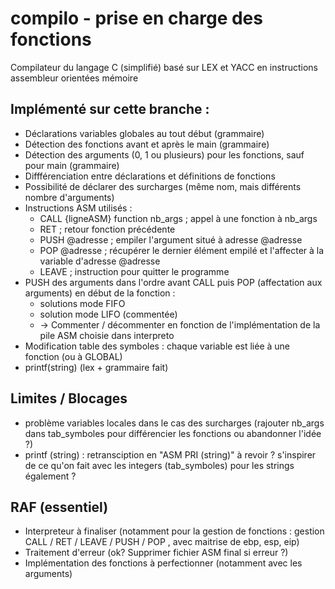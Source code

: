# compilo - prise en charge des fonctions
Compilateur du langage C (simplifié) basé sur LEX et YACC en instructions assembleur orientées mémoire

## Implémenté sur cette branche : 
* Déclarations variables globales au tout début (grammaire)
* Détection des fonctions avant et après le main (grammaire)
* Détection des arguments (0, 1  ou plusieurs) pour les fonctions, sauf pour main (grammaire)
* Diffférenciation entre déclarations et définitions de fonctions
* Possibilité de déclarer des surcharges (même nom, mais différents nombre d'arguments)
* Instructions ASM utilisés :  
    - CALL {ligneASM} function nb_args ; appel à une fonction à nb_args
    - RET ; retour fonction précédente
    - PUSH @adresse ; empiler l'argument situé à adresse @adresse 
    - POP @adresse ; récupérer le dernier élément empilé et l'affecter à la variable d'adresse @adresse
    - LEAVE ; instruction pour quitter le programme
* PUSH des arguments dans l'ordre avant CALL puis POP (affectation aux arguments) en début de la fonction :  
    - solutions mode FIFO
    - solution mode LIFO (commentée) 
    - -> Commenter / décommenter en fonction de l'implémentation de la pile ASM choisie dans interpreto  
* Modification table des symboles : chaque variable est liée à une fonction (ou à GLOBAL) 
* printf(string) (lex + grammaire fait)  

## Limites / Blocages 
* problème variables locales dans le cas des surcharges (rajouter nb_args dans tab_symboles pour différencier les fonctions ou abandonner l'idée ?)  
* printf (string) : retransciption en "ASM PRI (string)" à revoir ? s'inspirer de ce qu'on fait avec les integers (tab_symboles) pour les strings également ?


## RAF (essentiel)
* Interpreteur à finaliser (notamment pour la gestion de fonctions : gestion CALL / RET / LEAVE / PUSH / POP , avec maitrise de ebp, esp, eip)
* Traitement d'erreur (ok? Supprimer fichier ASM final si erreur ?)
* Implémentation des fonctions à perfectionner (notamment avec les arguments)


